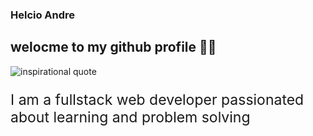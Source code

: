 ### Helcio Andre

## welocme to my github profile 👋🏽
<img src="https://cdn.everydaypower.com/wp-content/uploads/2017/03/Inspirational-quote-14.jpg" alt="inspirational quote">
<p style="font-size: 23px; color="#888"; font-family: arial;"> I am a fullstack web developer passionated about learning and problem solving</p>
<!--
**helciodev/helciodev** is a ✨ _special_ ✨ repository because its `README.md` (this file) appears on your GitHub profile.


-->
